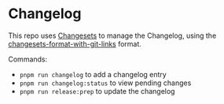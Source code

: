 # Changelog

This repo uses [Changesets](https://github.com/changesets/changesets) to manage the Changelog, using the
[changesets-format-with-git-links](https://github.com/spautz/changesets-changelog-format) format.

Commands:

- `pnpm run changelog` to add a changelog entry
- `pnpm run changelog:status` to view pending changes
- `pnpm run release:prep` to update the changelog

